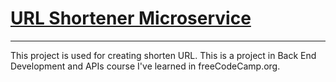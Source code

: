 # [URL Shortener Microservice](https://www.freecodecamp.org/learn/back-end-development-and-apis/back-end-development-and-apis-projects/url-shortener-microservice)

---

This project is used for creating shorten URL. This is a project in Back End Development and APIs course I've learned in freeCodeCamp.org.